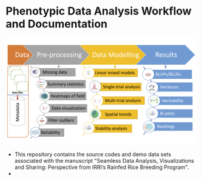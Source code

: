 # Phenotypic Data Analysis Workflow and Documentation
![](www/workflow.png)
- This repository contains the  source codes and demo data sets associated with the manuscript "Seamless Data Analysis, Visualizations and Sharing: Perspective from IRRI’s Rainfed Rice Breeding Program".
- 
